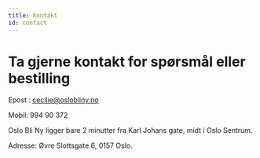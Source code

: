 ```yaml
---
title: Kontakt
id: contact
---
```

# Ta gjerne kontakt for spørsmål eller bestilling

Epost : cecilie@oslobliny.no

Mobil: 994 90 372



Oslo Bli Ny ligger bare 2 minutter fra Karl Johans gate, midt i Oslo Sentrum.

Adresse: Øvre Slottsgate 6, 0157 Oslo.
